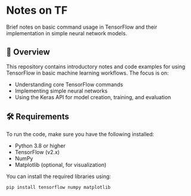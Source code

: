# Notes on TF

Brief notes on basic command usage in TensorFlow and their implementation in simple neural network models.

## 🧠 Overview

This repository contains introductory notes and code examples for using TensorFlow in basic machine learning workflows. The focus is on:

- Understanding core TensorFlow commands
- Implementing simple neural networks
- Using the Keras API for model creation, training, and evaluation

## 🛠️ Requirements

To run the code, make sure you have the following installed:

- Python 3.8 or higher
- TensorFlow (v2.x)
- NumPy
- Matplotlib (optional, for visualization)

You can install the required libraries using:

```bash
pip install tensorflow numpy matplotlib




